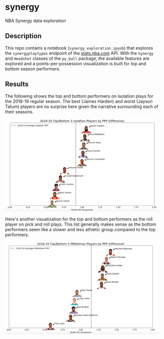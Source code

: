 # synergy
NBA Synergy data exploration

## Description

This repo contains a notebook (`synergy_exploration.ipynb`) that explores the `synergyplaytypes` endpoint of the [stats.nba.com](https://stats.nba.com) API. With the `Synergy` and `Headshot` classes of the `py_ball` package, the available features are explored and a points-per-possession visualization is built for top and bottom season performers.

## Results

The following shows the top and bottom performers on isolation plays for the 2018-19 regular season. The best (James Harden) and worst (Jayson Tatum) players are no surprise here given the narrative surrounding each of their seasons.

![](images/iso.png)

Here's another visualization for the top and bottom performers as the roll player on pick and roll plays. This list generally makes sense as the bottom performers seem like a slower and less athletic group compared to the top performers.

![](images/roll.png)
